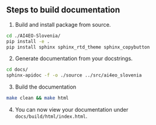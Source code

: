 
## Steps to build documentation

1. Build and install package from source.
```bash
cd ./AI4EO-Slovenia/
pip install -e .
pip install sphinx sphinx_rtd_theme sphinx_copybutton
```

2. Generate documentation from your docstrings.
```bash
cd docs/
sphinx-apidoc -f -o ./source ../src/ai4eo_slovenia
```
3. Build the documentation
```bash
make clean && make html
```
4. You can now view your documentation under `docs/build/html/index.html`.

